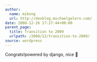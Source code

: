 ```yaml
---
author:
  name: mikong
  url: http://devblog.michaelgalero.com/
date: 2008-12-26 17:27:44+00:00
parent_page:
  title: Transition to 2009
  urlpath: /2008/12/transition-to-2009/
source: wordpress
---
```


Congrats!powered by django, nice 🙂